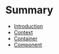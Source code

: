 # Summary

* [Introduction](introduction.md)
* [Context](context.md)
* [Container](container.md)
* [Component](component.md)
